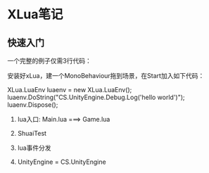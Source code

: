 # XLua笔记

##   快速入门
一个完整的例子仅需3行代码：

安装好xLua，建一个MonoBehaviour拖到场景，在Start加入如下代码：

XLua.LuaEnv luaenv = new XLua.LuaEnv();
luaenv.DoString("CS.UnityEngine.Debug.Log('hello world')");
luaenv.Dispose();


1. lua入口: Main.lua ===> Game.lua

2. ShuaiTest

3. lua事件分发

4. UnityEngine = CS.UnityEngine

